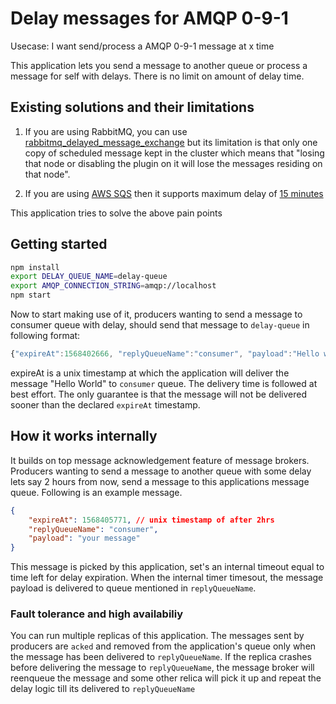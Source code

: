 # Delay messages for AMQP 0-9-1

Usecase: I want send/process a AMQP 0-9-1 message at x time

This application lets you send a message to another queue or process a message for self with delays. There is no limit on amount of delay time.

## Existing solutions and their limitations

1. If you are using RabbitMQ, you can use [rabbitmq_delayed_message_exchange](https://github.com/rabbitmq/rabbitmq-delayed-message-exchange) but its limitation is that only one copy of scheduled message kept in the cluster which means that "losing that node or disabling the plugin on it will lose the messages residing on that node".

2. If you are using [AWS SQS](https://aws.amazon.com/sqs/) then it supports maximum delay of [15 minutes](https://docs.aws.amazon.com/AWSSimpleQueueService/latest/SQSDeveloperGuide/sqs-delay-queues.html)

This application tries to solve the above pain points

## Getting started

```bash
npm install
export DELAY_QUEUE_NAME=delay-queue
export AMQP_CONNECTION_STRING=amqp://localhost
npm start
```

Now to start making use of it, producers wanting to send a message to consumer queue with delay, should send that message to `delay-queue` in following format:

```javascript
{"expireAt":1568402666, "replyQueueName":"consumer", "payload":"Hello world"}
```

expireAt is a unix timestamp at which the application will deliver the message "Hello World" to `consumer` queue. The delivery time is followed at best effort. The only guarantee is that the message will not be delivered sooner than the declared `expireAt` timestamp.

## How it works internally

It builds on top message acknowledgement feature of message brokers. Producers wanting to send a message to another queue with some delay lets say 2 hours from now, send a message to this applications message queue. Following is an example message.

```json
{
    "expireAt": 1568405771, // unix timestamp of after 2hrs
    "replyQueueName": "consumer",
    "payload": "your message"
}
```

This message is picked by this application, set's an internal timeout equal to time left for delay expiration. When the internal timer timesout, the message payload is delivered to queue mentioned in `replyQueueName`.

### Fault tolerance and high availabiliy
You can run multiple replicas of this application. The messages sent by producers are `acked` and removed from the application's queue only when the message has been delivered to `replyQueueName`. If the replica crashes before delivering the message to `replyQueueName`, the message broker will reenqueue the message and some other relica will pick it up and repeat the delay logic till its delivered to `replyQueueName`
